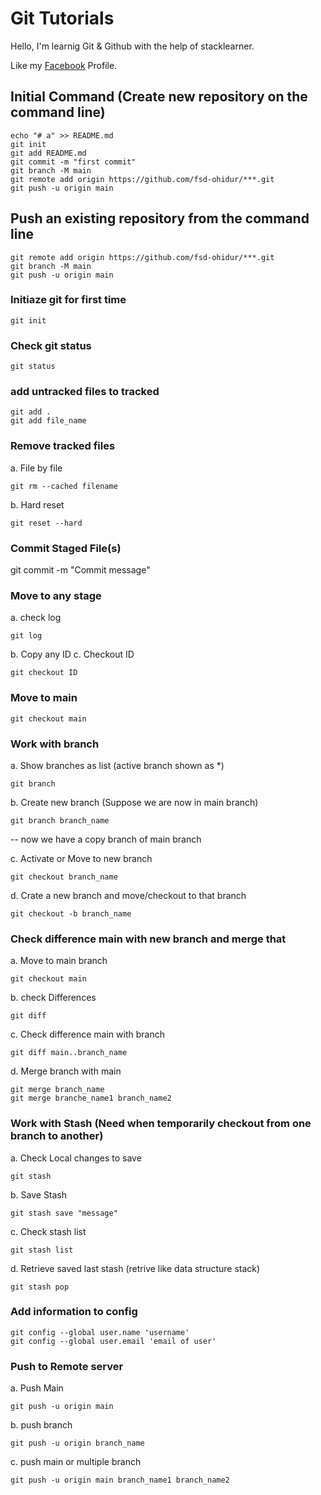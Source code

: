 # Git Tutorials

Hello, I'm learnig Git & Github with the help of stacklearner.

Like my [Facebook](https://facebook.com/ohidbd) Profile.

## Initial Command (Create new repository on the command line)
```
echo "# a" >> README.md
git init
git add README.md
git commit -m "first commit"
git branch -M main
git remote add origin https://github.com/fsd-ohidur/***.git
git push -u origin main
```

## Push an existing repository from the command line
```
git remote add origin https://github.com/fsd-ohidur/***.git
git branch -M main
git push -u origin main
```

### Initiaze git for first time
```
git init
```

### Check git status
```
git status
```

### add untracked files to tracked
```
git add .
git add file_name
```

### Remove tracked files
a. File by file
```
git rm --cached filename
```

b. Hard reset
```
git reset --hard
```

### Commit Staged File(s)
git commit -m "Commit message"

### Move to any stage
a. check log
```
git log
```

b. Copy any ID
c. Checkout ID
```
git checkout ID
```

### Move to main
```
git checkout main
```

### Work with branch
a. Show branches as list (active branch shown as *)
```
git branch
```

b. Create new branch (Suppose we are now in main branch)
```
git branch branch_name
```
-- now we have a copy branch of main branch

c. Activate or Move to new branch
```
git checkout branch_name
```

d. Crate a new branch and move/checkout to that branch
```
git checkout -b branch_name
```

### Check difference main with new branch and merge that
a. Move to main branch
```
git checkout main
```

b. check Differences
```
git diff
```

c. Check difference main with branch
```
git diff main..branch_name
```

d. Merge branch with main
```
git merge branch_name
git merge branche_name1 branch_name2
```

### Work with Stash (Need when temporarily checkout from one branch to another)
a. Check Local changes to save
```
git stash
```

b. Save Stash
```
git stash save "message"
```

c. Check stash list
```
git stash list
```

d. Retrieve saved last stash (retrive like data structure stack) 
```
git stash pop 
```

### Add information to config
```
git config --global user.name 'username'
git config --global user.email 'email of user'
```

### Push to Remote server
a. Push Main
```
git push -u origin main
```

b. push branch
```
git push -u origin branch_name
```

c. push main or multiple branch
```
git push -u origin main branch_name1 branch_name2
```


